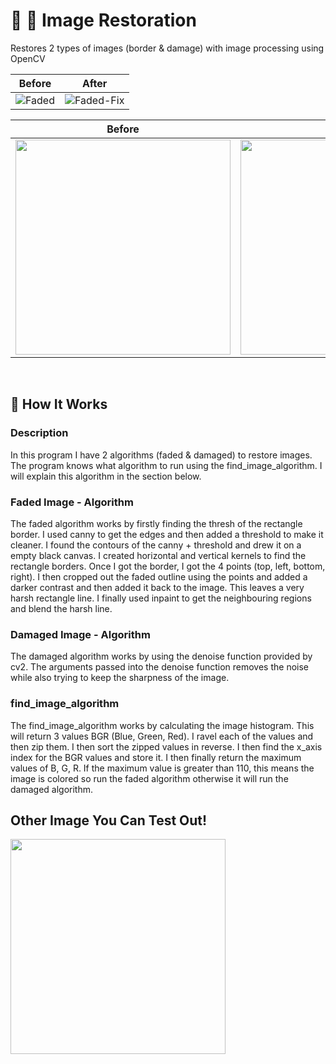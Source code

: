 # 🌃 🔨 Image Restoration
Restores 2 types of images (border & damage) with image processing using OpenCV

Before             |  After
:-------------------------:|:-------------------------:
![Faded](https://user-images.githubusercontent.com/39646629/154096273-1d7001de-8a09-4b4a-b127-a2c79b2d4d04.jpg) | ![Faded-Fix](https://user-images.githubusercontent.com/39646629/154096288-57019e12-f416-4bb1-b903-f07021acb144.png)

Before             |  After
:-------------------------:|:-------------------------:
<img height="344" src="https://user-images.githubusercontent.com/39646629/154096754-e942f016-f231-4928-9b98-ecf486b2caf9.jpg" /> | <img height="344" src="https://user-images.githubusercontent.com/39646629/154096761-e07c828b-3687-4985-ac5b-672c13d34032.png" />

<br>

## 🤨 How It Works
### Description  
In this program I have 2 algorithms (faded & damaged) to restore images. The program knows what algorithm to run using the find_image_algorithm. I will explain this algorithm in the section below. 

### Faded Image - Algorithm   
The faded algorithm works by firstly finding the thresh of the rectangle border. I used canny to get the edges and then added a threshold to make it cleaner. I found the contours of the canny + threshold and drew it on a empty black canvas. I created horizontal and vertical kernels to find the rectangle borders. Once I got the border, I got the 4 points (top, left, bottom, right). I then cropped out the faded outline using the points and added a darker contrast and then added it back to the image. This leaves a very harsh rectangle line. I finally used inpaint to get the neighbouring regions and blend the harsh line.

### Damaged Image - Algorithm  
The damaged algorithm works by using the denoise function provided by cv2. The arguments passed into the denoise function removes the noise while also trying to keep the sharpness of the image.

### find_image_algorithm  
The find_image_algorithm works by calculating the image histogram. This will return 3 values BGR (Blue, Green, Red). I ravel each of the values and then zip them. I then sort the zipped values in reverse. I then find the x_axis index for the BGR values and store it. I then finally return the maximum values of B, G, R. If the maximum value is greater than 110, this means the image is colored so run the faded algorithm otherwise it will run the damaged algorithm.
<br>
## Other Image You Can Test Out!
<img height="344" src="https://user-images.githubusercontent.com/39646629/154096345-9092a4d7-f574-4b03-9f00-0becb862830b.jpg" />
